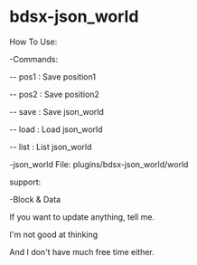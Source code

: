 # bdsx-json_world

How To Use:

-Commands:

-- pos1 : Save position1

-- pos2 : Save position2

-- save : Save json_world

-- load : Load json_world

-- list : List json_world

  
-json_world File: plugins/bdsx-json_world/world

support:

-Block & Data

If you want to update anything, tell me.

I'm not good at thinking

And I don't have much free time either.

